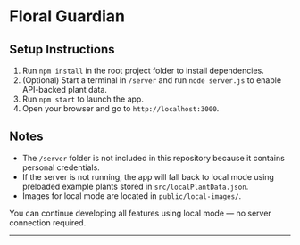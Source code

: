 # Floral Guardian

## Setup Instructions

1. Run `npm install` in the root project folder to install dependencies.
2. (Optional) Start a terminal in `/server` and run `node server.js` to enable API-backed plant data.
3. Run `npm start` to launch the app.
4. Open your browser and go to `http://localhost:3000`.

## Notes

- The `/server` folder is not included in this repository because it contains personal credentials.
- If the server is not running, the app will fall back to local mode using preloaded example plants stored in `src/localPlantData.json`.
- Images for local mode are located in `public/local-images/`.

You can continue developing all features using local mode — no server connection required.

---
